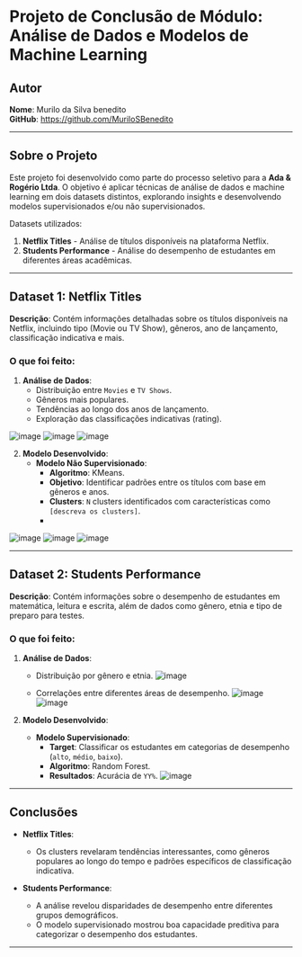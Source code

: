 
# Projeto de Conclusão de Módulo: Análise de Dados e Modelos de Machine Learning

## Autor
**Nome**: Murilo da Silva benedito  
**GitHub**: https://github.com/MuriloSBenedito

---

## Sobre o Projeto
Este projeto foi desenvolvido como parte do processo seletivo para a **Ada & Rogério Ltda**. O objetivo é aplicar técnicas de análise de dados e machine learning em dois datasets distintos, explorando insights e desenvolvendo modelos supervisionados e/ou não supervisionados.

Datasets utilizados:
1. **Netflix Titles** - Análise de títulos disponíveis na plataforma Netflix.
2. **Students Performance** - Análise do desempenho de estudantes em diferentes áreas acadêmicas.

---

## Dataset 1: Netflix Titles
**Descrição**: Contém informações detalhadas sobre os títulos disponíveis na Netflix, incluindo tipo (Movie ou TV Show), gêneros, ano de lançamento, classificação indicativa e mais.

### O que foi feito:
1. **Análise de Dados**:
   - Distribuição entre `Movies` e `TV Shows`.
   - Gêneros mais populares.
   - Tendências ao longo dos anos de lançamento.
   - Exploração das classificações indicativas (rating).

![image](https://github.com/user-attachments/assets/fa955b93-d0c6-4772-bb22-8a153f96198a)
![image](https://github.com/user-attachments/assets/42b6d751-74cf-4f26-9f6f-81a103607960)
![image](https://github.com/user-attachments/assets/d2ad3eb1-7804-46f3-8525-c814ad7d0015)



2. **Modelo Desenvolvido**:
   - **Modelo Não Supervisionado**:
     - **Algoritmo**: KMeans.
     - **Objetivo**: Identificar padrões entre os títulos com base em gêneros e anos.
     - **Clusters**: `N` clusters identificados com características como `[descreva os clusters]`.
     - 
![image](https://github.com/user-attachments/assets/37363c1f-6b30-43bb-8d92-a95e1b71efd0)
![image](https://github.com/user-attachments/assets/b6105654-3d6a-409d-900b-83ec0b8e9e5d)
![image](https://github.com/user-attachments/assets/17d2d791-e8c8-4bb9-8336-3d39fbe68c95)




---

## Dataset 2: Students Performance
**Descrição**: Contém informações sobre o desempenho de estudantes em matemática, leitura e escrita, além de dados como gênero, etnia e tipo de preparo para testes.

### O que foi feito:
1. **Análise de Dados**:
   - Distribuição por gênero e etnia.
![image](https://github.com/user-attachments/assets/cf7cb5bf-14f9-4b76-87ce-d7cce51a9910)

   - Correlações entre diferentes áreas de desempenho.
![image](https://github.com/user-attachments/assets/b5312c6e-9ca3-403d-8145-b29f55ef4cc5)
![image](https://github.com/user-attachments/assets/c68e0063-d270-4325-b109-f83ebdda9475)



2. **Modelo Desenvolvido**:
   - **Modelo Supervisionado**:
     - **Target**: Classificar os estudantes em categorias de desempenho (`alto`, `médio`, `baixo`).
     - **Algoritmo**: Random Forest.
     - **Resultados**: Acurácia de `YY%`.
![image](https://github.com/user-attachments/assets/25cdb75b-5544-4392-92ef-7773c910b16e)

---

## Conclusões
- **Netflix Titles**:
  - Os clusters revelaram tendências interessantes, como gêneros populares ao longo do tempo e padrões específicos de classificação indicativa.

- **Students Performance**:
  - A análise revelou disparidades de desempenho entre diferentes grupos demográficos.
  - O modelo supervisionado mostrou boa capacidade preditiva para categorizar o desempenho dos estudantes.

---

